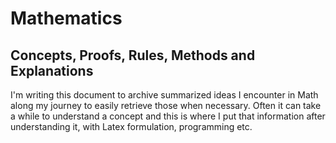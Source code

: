 # Mathematics
## Concepts, Proofs, Rules, Methods and Explanations

I'm writing this document to archive summarized ideas I encounter in Math along my journey to easily retrieve those when necessary. Often it can take a while to understand a concept and this is where I put that information after understanding it, with Latex formulation, programming etc.

